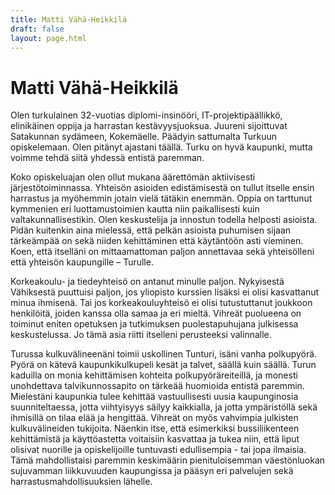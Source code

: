 ```yaml
---
title: Matti Vähä-Heikkilä
draft: false
layout: page.html
---
```


# Matti Vähä-Heikkilä

Olen turkulainen 32-vuotias diplomi-insinööri, IT-projektipäällikkö, elinikäinen oppija ja harrastan kestävyysjuoksua. Juureni sijoittuvat Satakunnan sydämeen, Kokemäelle. Päädyin sattumalta Turkuun opiskelemaan. Olen pitänyt ajastani täällä. Turku on hyvä kaupunki, mutta voimme tehdä siitä yhdessä entistä paremman.

Koko opiskeluajan olen ollut mukana äärettömän aktiivisesti järjestötoiminnassa. Yhteisön asioiden edistämisestä on tullut itselle ensin harrastus ja myöhemmin jotain vielä tätäkin enemmän. Oppia on tarttunut kymmenien eri luottamustoimien kautta niin paikallisesti kuin valtakunnallisestikin. Olen keskustelija ja innostun todella helposti asioista. Pidän kuitenkin aina mielessä, että pelkän asioista puhumisen sijaan tärkeämpää on sekä niiden kehittäminen että käytäntöön asti vieminen. Koen, että itselläni on mittaamattoman paljon annettavaa sekä yhteisölleni että yhteisön kaupungille – Turulle.

Korkeakoulu- ja tiedeyhteisö on antanut minulle paljon. Nykyisestä Vähiksestä puuttuisi paljon, jos yliopisto kurssien lisäksi ei olisi kasvattanut minua ihmisenä. Tai jos korkeakouluyhteisö ei olisi tutustuttanut joukkoon henkilöitä, joiden kanssa olla samaa ja eri mieltä. Vihreät puolueena on toiminut eniten opetuksen ja tutkimuksen puolestapuhujana julkisessa keskustelussa. Jo tämä asia riitti itselleni perusteeksi valinnalle.

Turussa kulkuvälineenäni toimii uskollinen Tunturi, isäni vanha polkupyörä. Pyörä on kätevä kaupunkikulkupeli kesät ja talvet, säällä kuin säällä. Turun kaduilla on monia kehittämisen kohteita polkupyöräreiteillä, ja monesti unohdettava talvikunnossapito on tärkeää huomioida entistä paremmin. Mielestäni kaupunkia tulee kehittää vastuullisesti uusia kaupunginosia suunniteltaessa, jotta viihtyisyys säilyy kaikkialla, ja jotta ympäristöllä sekä ihmisillä on tilaa elää ja hengittää. Vihreät on myös vahvimpia julkisten kulkuvälineiden tukijoita. Näenkin itse, että esimerkiksi bussiliikenteen kehittämistä ja käyttöastetta voitaisiin kasvattaa ja tukea niin, että liput olisivat nuorille ja opiskelijoille tuntuvasti edullisempia - tai jopa ilmaisia. Tämä mahdollistaisi paremmin keskimäärin pienituloisemman väestönluokan sujuvamman liikkuvuuden kaupungissa ja pääsyn eri palvelujen sekä harrastusmahdollisuuksien lähelle.

